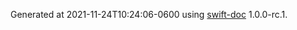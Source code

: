 Generated at 2021-11-24T10:24:06-0600 using [swift-doc](https://github.com/SwiftDocOrg/swift-doc) 1.0.0-rc.1.
